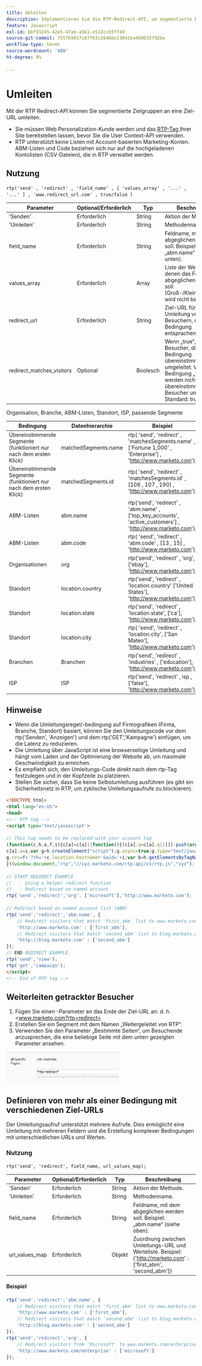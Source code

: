 ```yaml
---
title: Umleiten
description: Implementieren Sie die RTP-Redirect-API, um segmentierte Besucher mithilfe von Feldern wie ABM, Organisation, Standort und Segmenten mit Beispielen und Tipps an zielgerichtete URLs zu senden.
feature: Javascript
exl-id: bbf91245-42e5-47ae-a561-e522cc65ff49
source-git-commit: 7557b9957c87f63c2646be13842ea450035792be
workflow-type: tm+mt
source-wordcount: '480'
ht-degree: 8%

---
```


# Umleiten

Mit der RTP Redirect-API können Sie segmentierte Zielgruppen an eine Ziel-URL umleiten.

- Sie müssen Web Personalization-Kunde werden und das [RTP-Tag ](https://experienceleague.adobe.com/de/docs/marketo/using/product-docs/web-personalization/rtp-tag-implementation/deploy-the-rtp-javascript) Ihrer Site bereitstellen lassen, bevor Sie die User Context-API verwenden.
- RTP unterstützt keine Listen mit Account-basierten Marketing-Konten. ABM-Listen und Code beziehen sich nur auf die hochgeladenen Kontolisten (CSV-Dateien), die in RTP verwaltet werden.

## Nutzung

`rtp('send' , 'redirect' , 'field_name' , [ 'values_array' , '...' , '...' ] , 'www.redirect_url.com' , true/false )`

| Parameter | Optional/Erforderlich | Typ | Beschreibung |
|---------------------------|-------------------|---------|-----------------------------|
| &#39;Senden&#39; | Erforderlich | String | Aktion der Methode. |
| &#39;Umleiten&#39; | Erforderlich | String | Methodenname. |
| field_name | Erforderlich | String | Feldname, mit dem abgeglichen werden soll. Beispiel: „abm.name“ (siehe unten). |
| values_array | Erforderlich | Array | Liste der Werte, mit denen das Feld abgeglichen werden soll (Groß-/Kleinschreibung wird nicht beachtet). |
| redirect_url | Erforderlich | String | Ziel-URL für die Umleitung von Besuchern, die der Bedingung entsprachen. |
| redirect_matches_visitors | Optional | Boolesch | Wenn „true“, werden Besucher, die mit der Bedingung übereinstimmen, umgeleitet. Wenn die Bedingung „false“ ist, werden nicht übereinstimmende Besucher umgeleitet. Standard: true. |

Organisation, Branche, ABM-Listen, Standort, ISP, passende Segmente

| Bedingung | Datenhierarchie | Beispiel |
|-------------------------------------------------|----------------------|------------------------------------------------------------------------------------------------------------------|
| Übereinstimmende Segmente (funktioniert nur nach dem ersten Klick) | matchedSegments.name | rtp( &#39;send&#39;, &#39;redirect&#39; , &#39;matchesSegments.name&#39; , [&#39;Fortune 1,000&#39; , &#39;Enterprise&#39;] , &#39;<http://www.marketo.com>&#39;); |
| Übereinstimmende Segmente (funktioniert nur nach dem ersten Klick) | matchedSegments.id | rtp( &#39;send&#39;, &#39;redirect&#39; , &#39;matchesSegments.id&#39; , [106 , 107 , 190] , &#39;<http://www.marketo.com>&#39;); |
| ABM-Listen | abm.name | rtp(&#39;send&#39;, &#39;redirect&#39; , &#39;abm.name&#39; , [&#39;top_key_accounts&#39;, &#39;active_customers&#39;] , &#39;<http://www.marketo.com>&#39;); |
| ABM-Listen | abm.code | rtp( &#39;send&#39;, &#39;redirect&#39; , &#39;abm.code&#39; , [13 , 15] , &#39;<http://www.marketo.com>&#39;); |
| Organisationen | org | rtp(&#39;send&#39;, &#39;redirect&#39; , &#39;org&#39;, [&#39;ebay&#39;], &#39;<http://www.marketo.com>&#39;); |
| Standort | location.country | rtp(&#39;send&#39;, &#39;redirect&#39; , &#39;location.country&#39; [&#39;United States&#39;], &#39;<http://www.marketo.com>&#39;); |
| Standort | location.state | rtp(&#39;send&#39;, &#39;redirect&#39; , &#39;location.state&#39;, [&#39;ca&#39;], &#39;<http://www.marketo.com>&#39;); |
| Standort | location.city | rtp( &#39;send&#39;, &#39;redirect&#39; , &#39;location.city&#39;, [&#39;San Mateo&#39;], &#39;<http://www.marketo.com>&#39;); |
| Branchen | Branchen | rtp(&#39;send&#39;, &#39;redirect&#39; , &#39;industries&#39; , [&#39;education&#39;], &#39;<http://www.marketo.com>&#39;); |
| ISP | ISP | rtp(&#39;send&#39;, &#39;redirect&#39; , isp , [&#39;false&#39;], &#39;<http://www.marketo.com>&#39;); |

## Hinweise

- Wenn die Umleitungsregel/-bedingung auf Firmografiken (Firma, Branche, Standort) basiert, können Sie den Umleitungscode vor dem rtp(&#39;Senden&#39;, &#39;Anzeigen&#39;) und dem rtp(&#39;GET&#39;,&#39;Kampagne&#39;) einfügen, um die Latenz zu reduzieren.
- Die Umleitung über JavaScript ist eine browserseitige Umleitung und hängt vom Laden und der Optimierung der Website ab, um maximale Geschwindigkeit zu erreichen.
- Es empfiehlt sich, den Umleitungs-Code direkt nach dem rtp-Tag festzulegen und in der Kopfzeile zu platzieren.
- Stellen Sie sicher, dass Sie keine Selbstumleitung ausführen (es gibt ein Sicherheitsnetz in RTP, um zyklische Umleitungsaufrufe zu blockieren).

```html
<!DOCTYPE html>
<html lang="en-US">
<head>
<!-- RTP tag -->
<script type='text/javascript'>

// This tag needs to be replaced with your account tag
(function(c,h,a,f,i){c[a]=c[a]||function(){(c[a].q=c[a].q||[]).push(arguments)};
c[a].a=i;var g=h.createElement("script");g.async=true;g.type="text/javascript";
g.src=f+'?rh='+c.location.hostname+'&aid='+i;var b=h.getElementsByTagName("script")[0];b.parentNode.insertBefore(g,b);
})(window,document,"rtp","//xyz.marketo.com/rtp-api/v1/rtp.js","xyz");

// START REDIRECT EXAMPLE
//   - Using a helper redirect function
//   - Redirect based on named account
rtp('send','redirect','org', ['microsoft'],'http://www.marketo.com');

// Redirect based on named account list (ABM)
rtp('send','redirect','abm.name', {
    // Redirect visitors that match 'first_abm' list to www.marketo.com
    'http://www.marketo.com' : ['first_abm'],
    // Redirect visitors that match 'second_abm' list to blog.marketo.com
    'http://blog.marketo.com' : ['second_abm']
});
// END REDIRECT EXAMPLE
rtp('send','view');
rtp('get','campaign');
</script>
<!-- End of RTP tag -->
```

## Weiterleiten getrackter Besucher

1. Fügen Sie einen -Parameter an das Ende der Ziel-URL an: d. h. &lt;www.marketo.com?rtp=redirect>
1. Erstellen Sie ein Segment mit dem Namen „Weitergeleitet von RTP“.
1. Verwenden Sie den Parameter „Bestimmte Seiten“, um Besuchende anzusprechen, die eine beliebige Seite mit dem unten gezeigten Parameter ansehen.

![tracking-redirected-Visitors](assets/tracking-redirected-vistors.png)

## Definieren von mehr als einer Bedingung mit verschiedenen Ziel-URLs

Der Umleitungsaufruf unterstützt mehrere Aufrufe. Dies ermöglicht eine Umleitung mit mehreren Feldern und die Erstellung komplexer Bedingungen mit unterschiedlichen URLs und Werten.

### Nutzung

`rtp('send', 'redirect', field_name, url_values_map);`

| Parameter | Optional/Erforderlich | Typ | Beschreibung |
|---|---|---|---|
| &#39;Senden&#39; | Erforderlich | String | Aktion der Methode. |
| &#39;Umleiten&#39; | Erforderlich | String | Methodenname. |
| field_name | Erforderlich | String | Feldname, mit dem abgeglichen werden soll. Beispiel: „abm.name“ (siehe oben). |
| url_values_map | Erforderlich | Objekt | Zuordnung zwischen Umleitungs-URL und Werteliste. Beispiel:{&#39;<http://marketo.com>&#39; : [&#39;first_abm&#39;, &#39;second_abm&#39;]} |

#### Beispiel

```javascript
rtp('send','redirect','abm.name', {
    // Redirect visitors that match 'first_abm' list to www.marketo.com
    'http://www.marketo.com' : ['first_abm'],
    // Redirect visitors that match 'second_abm' list to blog.marketo.com
    'http://blog.marketo.com' : ['second_abm']
});
rtp('send','redirect','org', {
    // Redirect visitors from 'Microsoft' to www.marketo.com/enterprise
    'http://www.marketo.com/enterprise' : ['microsoft']
});
```
